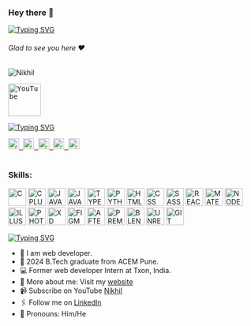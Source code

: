 ### Hey there :wave:

[![Typing SVG](https://readme-typing-svg.herokuapp.com?color=%2336BCF7&lines=This+is+Nikhil+Hade)](https://git.io/typing-svg)

###### Glad to see you here :heart:

<p align="left"> <img src="https://komarev.com/ghpvc/?username=Nikhilhade21&label=Views&color=blue&style=plastic" alt="Nikhil" /> </p>

<a href="#">
  <kbd>
  <img align="centre" alt="YouTube " width="66px" src="https://download.logo.wine/logo/YouTube/YouTube-Logo.wine.png" />
</a>

[![Typing SVG](https://readme-typing-svg.herokuapp.com?color=%2336BCF7&lines=Subscribe+to+my+YouTube+Channel)](https://git.io/typing-svg)

<a href="https://nikhil-hade.web.app/">
  <kbd>
  <img align="centre" alt="nikhil" width="22px" src="https://dz8fbjd9gwp2s.cloudfront.net/logos/644a0515e4b062410b4e9f3b.png?v=5" />
</a>
   
<a href="https://www.linkedin.com/in/nikhil-hade/">
  <kbd>
  <img align="centre" alt="Nikhil's LinkdeIn" width="22px" src="https://cdn-icons-png.flaticon.com/512/174/174857.png" />
</a>
  
 <a href="https://www.instagram.com/nikhil_hade_21/?hl=en">
  <kbd>
  <img align="centre" alt="Nikhil's Instagram" width="22px" src="https://upload.wikimedia.org/wikipedia/commons/thumb/e/e7/Instagram_logo_2016.svg/2048px-Instagram_logo_2016.svg.png" />
</a>
  
<a href="https://twitter.com/nikhilhade21">
<kbd>
<img align="centre" alt="Nikhil's Twitter" width="22px" src="https://www.iconpacks.net/icons/2/free-twitter-logo-icon-2429-thumb.png" />
</a>
 
<a href="https://t.me/nikhilhade">
  <kbd>
  <img align="centre" alt="Nikhil's Telegram" width="22px" src="https://upload.wikimedia.org/wikipedia/commons/thumb/8/82/Telegram_logo.svg/768px-Telegram_logo.svg.png" />
</a>

<br/>
<br/>
<h3 align="left">Skills:</h3>
<p align="left">

<a href="https://docs.microsoft.com/en-us/cpp/?view=msvc-170" target="_blank" rel="noreferrer"><img src="https://cdn.jsdelivr.net/gh/devicons/devicon/icons/c/c-original.svg" width="36" height="36" alt="C" /></a>
<a href="https://docs.microsoft.com/en-us/cpp/?view=msvc-170" target="_blank" rel="noreferrer"><img src="https://cdn.jsdelivr.net/gh/devicons/devicon/icons/cplusplus/cplusplus-original.svg" width="36" height="36" alt="CPLUS" /></a>
<a href="https://docs.oracle.com/en/java/" target="_blank" rel="noreferrer"><img src="https://cdn.jsdelivr.net/gh/devicons/devicon/icons/java/java-original.svg" width="36" height="36" alt="JAVA" /></a>
<a href="https://www.javascript.com/" target="_blank" rel="noreferrer"><img src="https://cdn.jsdelivr.net/gh/devicons/devicon/icons/javascript/javascript-original.svg" width="36" height="36" alt="JAVASCRIPT" /></a>
<a href="https://www.typescriptlang.org/" target="_blank" rel="noreferrer"><img src="https://cdn.jsdelivr.net/gh/devicons/devicon/icons/typescript/typescript-original.svg" width="36" height="36" alt="TYPESCRIPT" /></a>
<a href="https://www.python.org/" target="_blank" rel="noreferrer"><img src="https://cdn.jsdelivr.net/gh/devicons/devicon/icons/python/python-original.svg" width="36" height="36" alt="PYTHON" /></a>
<a href="https://developer.mozilla.org/en-US/docs/Web/HTML" target="_blank" rel="noreferrer"><img src="https://cdn.jsdelivr.net/gh/devicons/devicon/icons/html5/html5-original.svg" width="36" height="36" alt="HTML" /></a>
<a href="https://developer.mozilla.org/en-US/docs/Web/CSS" target="_blank" rel="noreferrer"><img src="https://cdn.jsdelivr.net/gh/devicons/devicon/icons/css3/css3-original.svg" width="36" height="36" alt="CSS" /></a>
<a href="https://sass-lang.com/" target="_blank" rel="noreferrer"><img src="https://cdn.jsdelivr.net/gh/devicons/devicon/icons/sass/sass-original.svg" width="36" height="36" alt="SASS" /></a>
<a href="https://reactjs.org/" target="_blank" rel="noreferrer"><img src="https://cdn.jsdelivr.net/gh/devicons/devicon/icons/react/react-original.svg" width="36" height="36" alt="REACT" /></a>
<a href="https://material-ui.com/" target="_blank" rel="noreferrer"><img src="https://cdn.jsdelivr.net/gh/devicons/devicon/icons/materialui/materialui-original.svg" width="36" height="36" alt="MATERIALUI" /></a>
<a href="https://nodejs.org/en/" target="_blank" rel="noreferrer"><img src="https://cdn.jsdelivr.net/gh/devicons/devicon/icons/nodejs/nodejs-original.svg" width="36" height="36" alt="NODEJS" /></a>
<a href="https://www.adobe.com/products/illustrator.html" target="_blank" rel="noreferrer"><img src="https://cdn.jsdelivr.net/gh/devicons/devicon/icons/illustrator/illustrator-plain.svg" width="36" height="36" alt="ILLUSTRATOR" /></a>
<a href="https://www.adobe.com/products/photoshop.html" target="_blank" rel="noreferrer"><img src="https://cdn.jsdelivr.net/gh/devicons/devicon/icons/photoshop/photoshop-plain.svg" width="36" height="36" alt="PHOTOSHOP" /></a>
<a href="https://www.adobe.com/products/xd.html" target="_blank" rel="noreferrer"><img src="https://cdn.jsdelivr.net/gh/devicons/devicon/icons/xd/xd-plain.svg" width="36" height="36" alt="XD" /></a>
<a href="https://www.figma.com/" target="_blank" rel="noreferrer"><img src="https://cdn.jsdelivr.net/gh/devicons/devicon/icons/figma/figma-original.svg" width="36" height="36" alt="FIGMA" /></a>
<a href="https://www.adobe.com/products/aftereffects.html" target="_blank" rel="noreferrer"><img src="https://cdn.jsdelivr.net/gh/devicons/devicon/icons/aftereffects/aftereffects-original.svg" width="36" height="36" alt="AFTEREFFECTS" /></a>
<a href="https://www.adobe.com/products/premiere.html" target="_blank" rel="noreferrer"><img src="https://cdn.jsdelivr.net/gh/devicons/devicon/icons/premierepro/premierepro-original.svg" width="36" height="36" alt="PREMIEREPRO" /></a>
<a href="https://www.blender.org/" target="_blank" rel="noreferrer"><img src="https://cdn.jsdelivr.net/gh/devicons/devicon/icons/blender/blender-original.svg" width="36" height="36" alt="BLENDER" /></a>
<a href="https://www.unrealengine.com/en-US/" target="_blank" rel="noreferrer"><img src="https://cdn.jsdelivr.net/gh/devicons/devicon/icons/unrealengine/unrealengine-original.svg" width="36" height="36" alt="UNREALENGINE" /></a>
<a href="https://git-scm.com/" target="_blank" rel="noreferrer"><img src="https://cdn.jsdelivr.net/gh/devicons/devicon/icons/git/git-original.svg" width="36" height="36" alt="GIT" /></a>

</p>

[![Typing SVG](https://readme-typing-svg.herokuapp.com?color=%2336BCF7&lines=Let's+Connect)](https://git.io/typing-svg)

- 🏢 I am web developer.
- 🏫 2024 B.Tech graduate from ACEM Pune.
- 💻 Former web developer Intern at Txon, India.
- 🙋‍ More about me: Visit my [website](https://nikhil-hade.web.app/)
- 📹 Subscribe on YouTube [Nikhil](http://yt.openinapp.co/)
- 🖇 Follow me on [LinkedIn](https://www.linkedin.com/in/nikhil-hade/)
- 🙋 Pronouns: Him/He
